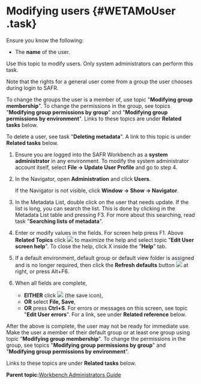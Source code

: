 # Modifying users {#WETAMoUser .task}

Ensure you know the following:

-   The **name** of the user.

Use this topic to modify users. Only system administrators can perform this task.

Note that the rights for a general user come from a group the user chooses during login to SAFR.

To change the groups the user is a member of, use topic "**Modifying group membership**". To change the permissions in the group, see topics "**Modifying group permissions by group**" and "**Modifying group permissions by environment**". Links to these topics are under **Related tasks** below.

To delete a user, see task "**Deleting metadata**". A link to this topic is under **Related tasks** below.

1.  Ensure you are logged into the SAFR Workbench as a **system administrator** in any environment. To modify the system administrator account itself, select **File -\> Update User Profile** and go to step 4.

2.  In the Navigator, open **Administration** and click **Users**.

    If the Navigator is not visible, click **Window -\> Show -\> Navigator**.

3.  In the Metadata List, double click on the user that needs update. If the list is long, you can search the list. This is done by clicking in the Metadata List table and pressing F3. For more about this searching, read task "**Searching lists of metadata**".

4.  Enter or modify values in the fields. For screen help press F1. Above **Related Topics** click ![](images/Icon_Maximize_01.GIF) to maximize the help and select topic "**Edit User screen help**". To close the help, click X inside the "**Help**" tab.

5.  If a default environment, default group or default view folder is assigned and is no longer required, then click the **Refresh defaults** button ![](images/Icon_Refresh_03.GIF) at right, or press Alt+F6.

6.  When all fields are complete,

    -   **EITHER** click ![](images/Icon_Save_03.GIF) \(the save icon\),
    -   **OR** select **File, Save**,
    -   **OR** press **Ctrl+S**.
    For errors or messages on this screen, see topic "**Edit User errors**". For a link, see under **Related reference** below.


After the above is complete, the user may not be ready for immediate use. Make the user a member of their default group or at least one group using topic "**Modifying group membership**". To change the permissions in the group, see topics "**Modifying group permissions by group**" and "**Modifying group permissions by environment**".

Links to these topics are under **Related tasks** below.

**Parent topic:**[Workbench Administrators Guide](../html/AAR582WEAdmin.md)


